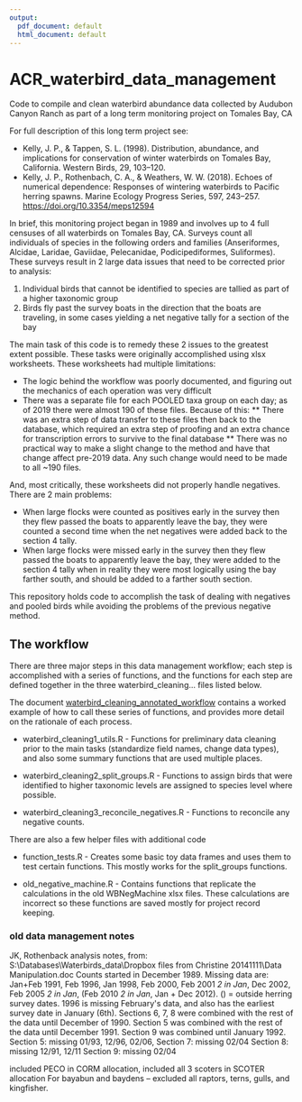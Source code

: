 ```yaml
---
output:
  pdf_document: default
  html_document: default
---
```

# ACR_waterbird_data_management  
Code to compile and clean waterbird abundance data collected by Audubon Canyon Ranch as part of a long term monitoring project on Tomales Bay, CA  


For full description of this long term project see:  
  + Kelly, J. P., & Tappen, S. L. (1998). Distribution, abundance, and implications for conservation of winter waterbirds on Tomales Bay, California. Western Birds, 29, 103–120.  
  + Kelly, J. P., Rothenbach, C. A., & Weathers, W. W. (2018). Echoes of numerical dependence: Responses of wintering waterbirds to Pacific herring spawns. Marine Ecology Progress Series, 597, 243–257. https://doi.org/10.3354/meps12594  
  

In brief, this monitoring project began in 1989 and involves up to 4 full censuses of all waterbirds on Tomales Bay, CA. Surveys count all individuals of species in the following orders and families (Anseriformes, Alcidae, Laridae, Gaviidae, Pelecanidae, Podicipediformes, Suliformes). These surveys result in 2 large data issues that need to be corrected prior to analysis:  
  1. Individual birds that cannot be identified to species are tallied as part of a higher taxonomic group  
  2. Birds fly past the survey boats in the direction that the boats are traveling, in some cases yielding a net negative tally for a section of the bay  

The main task of this code is to remedy these 2 issues to the greatest extent possible. These tasks were originally accomplished using xlsx worksheets. These worksheets had multiple limitations:
* The logic behind the workflow was poorly documented, and figuring out the mechanics of each operation was very difficult
* There was a separate file for each POOLED taxa group on each day; as of 2019 there were almost 190 of these files. Because of this:
** There was an extra step of data transfer to these files then back to the database, which required an extra step of proofing and an extra chance for transcription errors to survive to the final database
** There was no practical way to make a slight change to the method and have that change affect pre-2019 data. Any such change would need to be made to all ~190 files. 

And, most critically, these worksheets did not properly handle negatives. There are 2 main problems:
* When large flocks were counted as positives early in the survey then they flew passed the boats to apparently leave the bay, they were counted a second time when the net negatives were added back to the section 4 tally.
* When large flocks were missed early in the survey then they flew passed the boats to apparently leave the bay, they were added to the section 4 tally when in reality they were most logically using the bay farther south, and should be added to a farther south section.

This repository holds code to accomplish the task of dealing with negatives and pooled birds while avoiding the problems of the previous negative method.

## The workflow    

There are three major steps in this data management workflow; each step is accomplished with a series of functions, and the functions for each step are defined together in the three waterbird_cleaning... files listed below.   

The document [waterbird_cleaning_annotated_workflow](https://github.com/scottfjennings/ACR_waterbird_data_management/blob/main/code/waterbird_cleaning_annotated_workflow.html) contains a worked example of how to call these series of functions, and provides more detail on the rationale of each process.  


* waterbird_cleaning1_utils.R - Functions for preliminary data cleaning prior to the main tasks (standardize field names, change data types), and also some summary functions that are used multiple places. 

* waterbird_cleaning2_split_groups.R - Functions to assign birds that were identified to higher taxonomic levels are assigned to species level where possible.

* waterbird_cleaning3_reconcile_negatives.R - Functions to reconcile any negative counts.  

There are also a few helper files with additional code

* function_tests.R - Creates some basic toy data frames and uses them to test certain functions. This mostly works for the split_groups functions.

* old_negative_machine.R - Contains functions that replicate the calculations in the old WBNegMachine xlsx files. These calculations are incorrect so these functions are saved mostly for project record keeping.




### old data management notes

JK, Rothenback analysis notes, from: S:\Databases\Waterbirds_data\Dropbox files from Christine 20141111\Data Manipulation.doc
Counts started in December 1989. Missing data are: Jan+Feb 1991, Feb 1996, Jan 1998, Feb 2000, Feb 2001 *2 in Jan*, Dec 2002, Feb 2005 *2 in Jan*, (Feb 2010 *2 in Jan*, Jan + Dec 2012). () = outside herring survey dates. 1996 is missing February's data, and also has the earliest survey date in January (6th).
Sections 6, 7, 8 were combined with the rest of the data until December of 1990. Section 5 was combined with the rest of the data until December 1991. Section 9 was combined until January 1992. 
Section 5: missing 01/93, 12/96, 02/06, 
Section 7: missing 02/04
Section 8: missing 12/91, 12/11
Section 9: missing 02/04

included PECO in CORM allocation, included all 3 scoters in SCOTER allocation
For bayabun and baydens – excluded all raptors, terns, gulls, and kingfisher.

